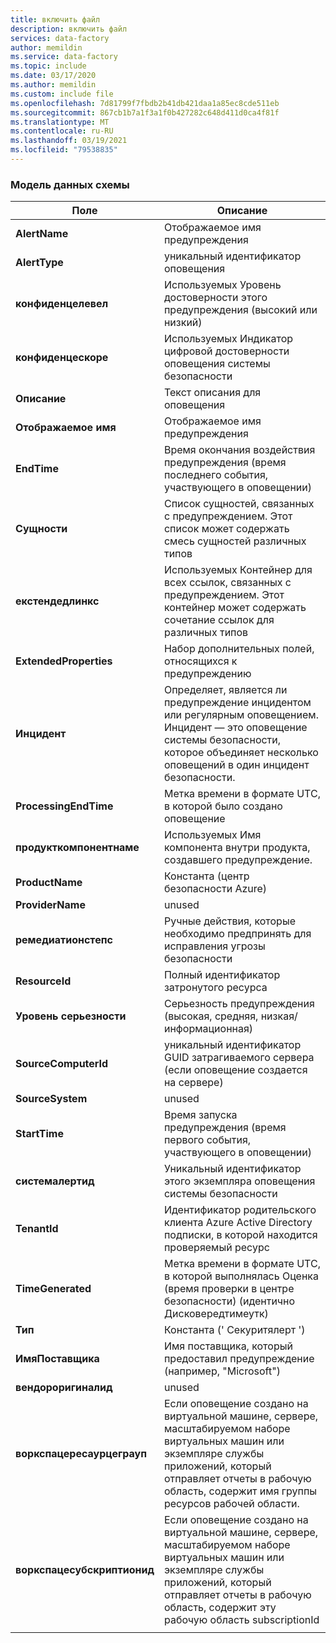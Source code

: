 ```yaml
---
title: включить файл
description: включить файл
services: data-factory
author: memildin
ms.service: data-factory
ms.topic: include
ms.date: 03/17/2020
ms.author: memildin
ms.custom: include file
ms.openlocfilehash: 7d81799f7fbdb2b41db421daa1a85ec8cde511eb
ms.sourcegitcommit: 867cb1b7a1f3a1f0b427282c648d411d0ca4f81f
ms.translationtype: MT
ms.contentlocale: ru-RU
ms.lasthandoff: 03/19/2021
ms.locfileid: "79538835"
---
```

### <a name="the-data-model-of-the-schema"></a>Модель данных схемы

|Поле|Описание|
|----|----|
|**AlertName**|Отображаемое имя предупреждения|
|**AlertType**|уникальный идентификатор оповещения|
|**конфиденцелевел**|Используемых Уровень достоверности этого предупреждения (высокий или низкий)|
|**конфиденцескоре**|Используемых Индикатор цифровой достоверности оповещения системы безопасности|
|**Описание**|Текст описания для оповещения|
|**Отображаемое имя**|Отображаемое имя предупреждения|
|**EndTime**|Время окончания воздействия предупреждения (время последнего события, участвующего в оповещении)|
|**Сущности**|Список сущностей, связанных с предупреждением. Этот список может содержать смесь сущностей различных типов|
|**екстендедлинкс**|Используемых Контейнер для всех ссылок, связанных с предупреждением. Этот контейнер может содержать сочетание ссылок для различных типов|
|**ExtendedProperties**|Набор дополнительных полей, относящихся к предупреждению|
|**Инцидент**|Определяет, является ли предупреждение инцидентом или регулярным оповещением. Инцидент — это оповещение системы безопасности, которое объединяет несколько оповещений в один инцидент безопасности.|
|**ProcessingEndTime**|Метка времени в формате UTC, в которой было создано оповещение|
|**продукткомпонентнаме**|Используемых Имя компонента внутри продукта, создавшего предупреждение.|
|**ProductName**|Константа (центр безопасности Azure)|
|**ProviderName**|unused|
|**ремедиатионстепс**|Ручные действия, которые необходимо предпринять для исправления угрозы безопасности|
|**ResourceId**|Полный идентификатор затронутого ресурса|
|**Уровень серьезности**|Серьезность предупреждения (высокая, средняя, низкая/информационная)|
|**SourceComputerId**|уникальный идентификатор GUID затрагиваемого сервера (если оповещение создается на сервере)|
|**SourceSystem**|unused|
|**StartTime**|Время запуска предупреждения (время первого события, участвующего в оповещении)|
|**системалертид**|Уникальный идентификатор этого экземпляра оповещения системы безопасности|
|**TenantId**|Идентификатор родительского клиента Azure Active Directory подписки, в которой находится проверяемый ресурс|
|**TimeGenerated**|Метка времени в формате UTC, в которой выполнялась Оценка (время проверки в центре безопасности) (идентично Дисковередтимеутк)|
|**Тип**|Константа (' Секуритялерт ')|
|**ИмяПоставщика**|Имя поставщика, который предоставил предупреждение (например, "Microsoft")|
|**вендороригиналид**|unused|
|**воркспацересаурцеграуп**|Если оповещение создано на виртуальной машине, сервере, масштабируемом наборе виртуальных машин или экземпляре службы приложений, который отправляет отчеты в рабочую область, содержит имя группы ресурсов рабочей области.|
|**воркспацесубскриптионид**|Если оповещение создано на виртуальной машине, сервере, масштабируемом наборе виртуальных машин или экземпляре службы приложений, который отправляет отчеты в рабочую область, содержит эту рабочую область subscriptionId|
|||
